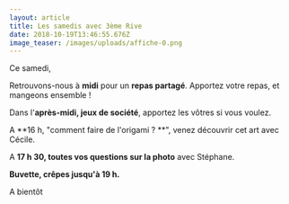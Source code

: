 ```yaml
---
layout: article
title: Les samedis avec 3ème Rive
date: 2018-10-19T13:46:55.676Z
image_teaser: /images/uploads/affiche-0.png
---
```

Ce samedi,

Retrouvons-nous à **midi** pour un **repas partagé**. Apportez votre repas, et mangeons ensemble !

Dans l'**après-midi, jeux de société**, apportez les vôtres si vous voulez.

A **16 h, "comment faire de l'origami ? **", venez découvrir cet art avec Cécile.

A **17 h 30, toutes vos questions sur la photo** avec Stéphane.

**Buvette, crêpes jusqu'à 19 h.**

A bientôt
